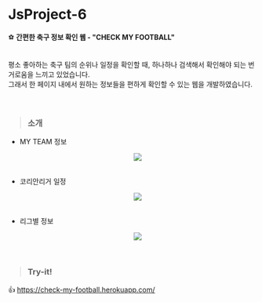 # JsProject-6
⚽ <strong>간편한 축구 정보 확인 웹 - "CHECK MY FOOTBALL"</strong><br><br>

평소 좋아하는 축구 팀의 순위나 일정을 확인할 때, 하나하나 검색해서 확인해야 되는 번거로움을 느끼고 있었습니다.<br>
그래서 한 페이지 내에서 원하는 정보들을 편하게 확인할 수 있는 웹을 개발하였습니다.<br><br><br>

> ### 소개 
* MY TEAM 정보<p align="center"><img src="https://user-images.githubusercontent.com/76520025/144854038-fa60b8ce-1863-4196-9330-2379c246dadf.gif"></p><br>
* 코리안리거 일정<p align="center"><img src="https://user-images.githubusercontent.com/76520025/144854063-14e25f80-dc4b-4dea-a500-9a99d2feb967.gif"></p><br>
* 리그별 정보<p align="center"><img src="https://user-images.githubusercontent.com/76520025/144854043-91e0f78b-52ee-4aec-b7d2-2c9b9613aa2c.gif"></p><br>

> ### Try-it! 
👍 https://check-my-football.herokuapp.com/

